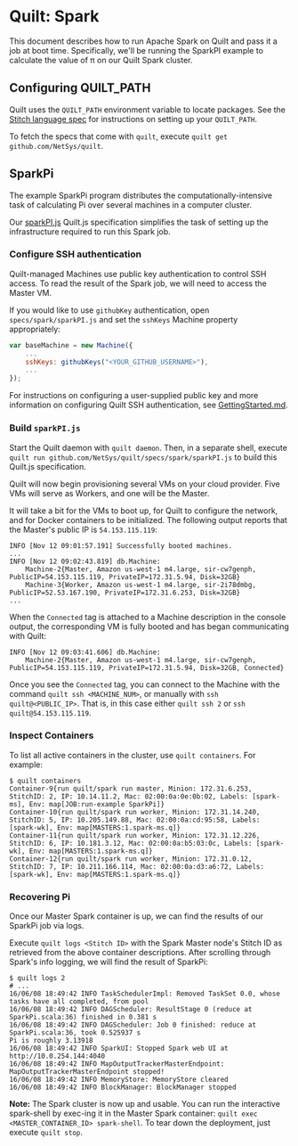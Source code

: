 # Quilt: Spark
This document describes how to run Apache Spark on Quilt and pass it a job at
boot time. Specifically, we'll be running the SparkPI example to calculate the
value of π on our Quilt Spark cluster.

## Configuring QUILT_PATH
Quilt uses the `QUILT_PATH` environment variable to locate packages. See the
[Stitch language spec](../../docs/Stitch.md#quilt_path) for instructions on
setting up your `QUILT_PATH`.

To fetch the specs that come with `quilt`, execute `quilt get github.com/NetSys/quilt`.

## SparkPi
The example SparkPi program distributes the computationally-intensive task of
calculating Pi over several machines in a computer cluster.

Our [sparkPI.js](sparkPI.js) Quilt.js specification simplifies the
task of setting up the infrastructure required to run this Spark job.

### Configure SSH authentication
Quilt-managed Machines use public key authentication to control SSH access.
To read the result of the Spark job, we will need to access the Master VM.

If you would like to use `githubKey` authentication, open
`specs/spark/sparkPI.js` and set the `sshKeys` Machine property appropriately:

```javascript
var baseMachine = new Machine({
    ...
    sshKeys: githubKeys("<YOUR_GITHUB_USERNAME>"),
    ...
});
```

For instructions on configuring a user-supplied public key and more information
on configuring Quilt SSH authentication, see
[GettingStarted.md](../../docs/GettingStarted.md#set-up-your-ssh-authentication).

### Build `sparkPI.js`
Start the Quilt daemon with `quilt daemon`. Then, in a separate shell, execute
`quilt run github.com/NetSys/quilt/specs/spark/sparkPI.js` to
build this Quilt.js specification.

Quilt will now begin provisioning several VMs on your cloud provider. Five VMs
will serve as Workers, and one will be the Master.

It will take a bit for the VMs to boot up, for Quilt to configure the network,
and for Docker containers to be initialized. The following output reports that
the Master's public IP is `54.153.115.119`:
```
INFO [Nov 12 09:01:57.191] Successfully booted machines.
...
INFO [Nov 12 09:02:43.819] db.Machine:
	Machine-2{Master, Amazon us-west-1 m4.large, sir-cw7genph, PublicIP=54.153.115.119, PrivateIP=172.31.5.94, Disk=32GB}
	Machine-3{Worker, Amazon us-west-1 m4.large, sir-2i78dmbg, PublicIP=52.53.167.190, PrivateIP=172.31.6.253, Disk=32GB}
...
```

When the `Connected` tag is attached to a Machine description in the console
output, the corresponding VM is fully booted and has began communicating
with Quilt:

```
INFO [Nov 12 09:03:41.606] db.Machine:
	Machine-2{Master, Amazon us-west-1 m4.large, sir-cw7genph, PublicIP=54.153.115.119, PrivateIP=172.31.5.94, Disk=32GB, Connected}
```

Once you see the `Connected` tag, you can connect to the Machine with the
command `quilt ssh <MACHINE_NUM>`, or manually with `ssh quilt@<PUBLIC_IP>`.
That is, in this case either `quilt ssh 2` or `ssh quilt@54.153.115.119`.

### Inspect Containers
To list all active containers in the cluster, use `quilt containers`.  For example:
```
$ quilt containers
Container-9{run quilt/spark run master, Minion: 172.31.6.253, StitchID: 2, IP: 10.14.11.2, Mac: 02:00:0a:0e:0b:02, Labels: [spark-ms], Env: map[JOB:run-example SparkPi]}
Container-10{run quilt/spark run worker, Minion: 172.31.14.240, StitchID: 5, IP: 10.205.149.88, Mac: 02:00:0a:cd:95:58, Labels: [spark-wk], Env: map[MASTERS:1.spark-ms.q]}
Container-11{run quilt/spark run worker, Minion: 172.31.12.226, StitchID: 6, IP: 10.181.3.12, Mac: 02:00:0a:b5:03:0c, Labels: [spark-wk], Env: map[MASTERS:1.spark-ms.q]}
Container-12{run quilt/spark run worker, Minion: 172.31.0.12, StitchID: 7, IP: 10.211.166.114, Mac: 02:00:0a:d3:a6:72, Labels: [spark-wk], Env: map[MASTERS:1.spark-ms.q]}
```

### Recovering Pi
Once our Master Spark container is up, we can find the results of our SparkPi
job via logs.

Execute `quilt logs <Stitch ID>` with the Spark Master node's Stitch ID as
retrieved from the above container descriptions. After scrolling through Spark's
info logging, we will find the result of SparkPi:

```
$ quilt logs 2
# ...
16/06/08 18:49:42 INFO TaskSchedulerImpl: Removed TaskSet 0.0, whose tasks have all completed, from pool
16/06/08 18:49:42 INFO DAGScheduler: ResultStage 0 (reduce at SparkPi.scala:36) finished in 0.381 s
16/06/08 18:49:42 INFO DAGScheduler: Job 0 finished: reduce at SparkPi.scala:36, took 0.525937 s
Pi is roughly 3.13918
16/06/08 18:49:42 INFO SparkUI: Stopped Spark web UI at http://10.0.254.144:4040
16/06/08 18:49:42 INFO MapOutputTrackerMasterEndpoint: MapOutputTrackerMasterEndpoint stopped!
16/06/08 18:49:42 INFO MemoryStore: MemoryStore cleared
16/06/08 18:49:42 INFO BlockManager: BlockManager stopped
```

**Note:** The Spark cluster is now up and usable. You can run the interactive
spark-shell by exec-ing it in the Master Spark container:
`quilt exec <MASTER_CONTAINER_ID> spark-shell`. To tear down the deployment,
just execute `quilt stop`.
